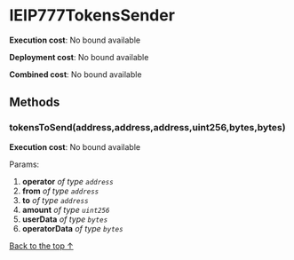 # IEIP777TokensSender


**Execution cost**: No bound available

**Deployment cost**: No bound available

**Combined cost**: No bound available




## Methods
### tokensToSend(address,address,address,uint256,bytes,bytes)


**Execution cost**: No bound available


Params:

1. **operator** *of type `address`*
2. **from** *of type `address`*
3. **to** *of type `address`*
4. **amount** *of type `uint256`*
5. **userData** *of type `bytes`*
6. **operatorData** *of type `bytes`*


[Back to the top ↑](#ieip777tokenssender)
